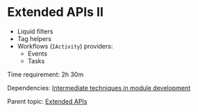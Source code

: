 # Extended APIs II

- Liquid filters
- Tag helpers
- Workflows (`IActivity`) providers:
  - Events
  - Tasks

Time requirement: 2h 30m

Dependencies: [Intermediate techniques in module development](../ModuleDevelopmentAndApis/IntermediateTechniquesInModuleDevelopment)

Parent topic: [Extended APIs](./)

